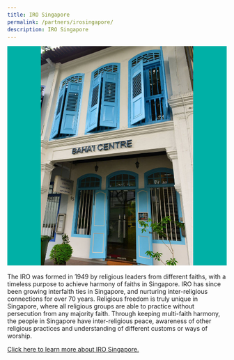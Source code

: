 ```yaml
---
title: IRO Singapore
permalink: /partners/irosingapore/
description: IRO Singapore
---
```

![](/images/Places%20of%20Worship/BAHAI_1.jpg)

The IRO was formed in 1949 by religious leaders from different faiths, with a timeless purpose to achieve harmony of faiths in Singapore. IRO has since been growing interfaith ties in Singapore, and nurturing inter-religious connections for over 70 years. Religious freedom is truly unique in Singapore, where all religious groups are able to practice without persecution from any majority faith. Through keeping multi-faith harmony, the people in Singapore have inter-religious peace, awareness of other religious practices and understanding of different customs or ways of worship.


[Click here to learn more about IRO Singapore.](https://iro.sg/)